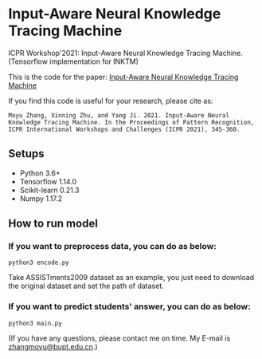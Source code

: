 # Input-Aware Neural Knowledge Tracing Machine
ICPR Workshop'2021: Input-Aware Neural Knowledge Tracing Machine.
(Tensorflow implementation for INKTM)

This is the code for the paper: [Input-Aware Neural Knowledge Tracing Machine](https://link.springer.com/chapter/10.1007/978-3-030-68799-1_25)  

If you find this code is useful for your research, please cite as:
```
Moyu Zhang, Xinning Zhu, and Yang Ji. 2021. Input-Aware Neural Knowledge Tracing Machine. In the Proceedings of Pattern Recognition, ICPR International Workshops and Challenges (ICPR 2021), 345-360.
```

## Setups
* Python 3.6+
* Tensorflow 1.14.0
* Scikit-learn 0.21.3
* Numpy 1.17.2

## How to run model
### If you want to preprocess data, you can do as below:
```
python3 encode.py
```
Take ASSISTments2009 dataset as an example, you just need to download the original dataset and set the path of dataset.
### If you want to predict students' answer, you can do as below:
```
python3 main.py
```

(If you have any questions, please contact me on time. My E-mail is zhangmoyu@bupt.edu.cn.)
